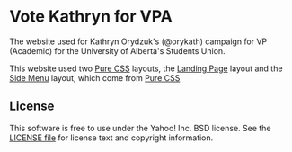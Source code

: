 Vote Kathryn for VPA
========================
The website used for Kathryn Orydzuk's (@orykath) campaign for VP (Academic) for the University of Alberta's Students Union.

This website used two [Pure CSS][pure] layouts, the [Landing Page][landing] layout and the [Side Menu][side-menu] layout, which come from [Pure CSS][pure]

[pure]: http://purecss.io/
[pure-site]: https://github.com/yui/pure-site
[landing]:http://purecss.io/layouts/marketing/
[side-menu]:http://purecss.io/layouts/side-menu/


License
-------

This software is free to use under the Yahoo! Inc. BSD license.
See the [LICENSE file][] for license text and copyright information.

[LICENSE file]: https://github.com/yui/pure-site/blob/master/LICENSE.md

